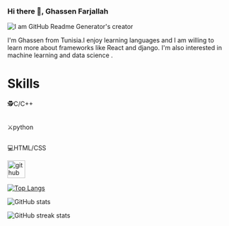 ### Hi there 👋, Ghassen Farjallah

![I am GitHub Readme Generator's creator](https://www.linkedin.com/in/ghassenfarjallah/)

I'm Ghassen from Tunisia.I enjoy learning languages and I am willing to learn more about frameworks like React and django. I'm also interested in machine learning and data science .

<h1>Skills</h1>
  🕵️C/C++
<h2></h2>
  ⚔️python
<h2></h2>
   💻HTML/CSS




[<img src='https://cdn.jsdelivr.net/npm/simple-icons@3.0.1/icons/github.svg' alt='github' height='40'>](https://github.com/GhassenFarjallah)  

[![Top Langs](https://github-readme-stats.vercel.app/api/top-langs/?username=GhassenFarjallah)](https://github.com/anuraghazra/github-readme-stats)

![GitHub stats](https://github-readme-stats.vercel.app/api?username=GhassenFarjallah&show_icons=true)  

![GitHub streak stats](https://streak-stats.demolab.com/?user=GhassenFarjallah)  









